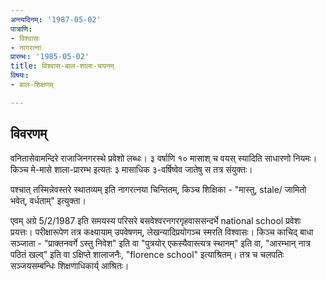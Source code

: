 ```yaml
---
अन्त्यदिनम्: '1987-05-02'
पात्राणि:
- विश्वासः
- नागरत्ना
प्रारम्भः: '1985-05-02'
title: विश्वास-बाल-शाला-चयनम्
विषयः:
- बाल-शिक्षणम्

---
```


## विवरणम्
वनितासेवामन्दिरे राजाजिनगरस्थे प्रवेशो लब्धः। ३ वर्षाणि १० मासाश् च वयस् स्यादिति साधारणो नियमः।  किञ्च मे-मासे शाला-प्रारम्भ इत्यतः ३ मासाधिक ३-वर्षिष्वेव जातेषु स तत्र संयुक्तः।

पश्चात् तस्मिन्नेवस्तरे स्थातव्यम् इति नागरत्नया चिन्तितम्, किञ्च शिक्षिका - "मास्तु,  stale/ जामितो भवेत्, वर्धताम्" इत्युक्ता।

एवम् अग्रे 5/2/1987 इति समयस्य परिसरे बसवेश्वरनगरगृहवाससन्दर्भे  national school  प्रवेशः प्रयत्तः। परीक्षारूपेण तत्र कक्ष्यायाम् उपवेषणम्, लेखन्यादिप्रयोगञ्च स्मरति विश्वासः। किञ्च काचिद् बाधा सञ्जाता - "प्राक्तनवर्गे ऽस्तु निवेश" इति वा "पुत्रयोर् एकस्यैवास्त्यत्र स्थानम्" इति वा, "आरम्भान् नात्र पठितं खल्व्" इति वा ऽक्षिप्ते शालाजनैः, "florence school" इत्याश्रितम्। तत्र च चलपतिः सञ्जयसम्बन्धिः शिक्षणाधिकार्य् आश्रितः।

